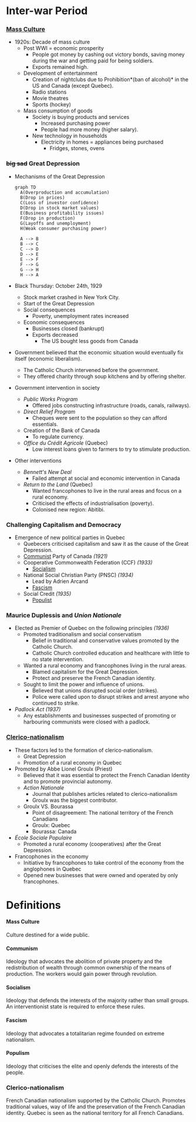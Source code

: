 # Inter-war Period

### [Mass Culture](#mass-culture)

* 1920s: Decade of mass culture
  * Post WWI = economic prosperity
    * People got money by cashing out victory bonds, saving money during the war and getting paid for being soldiers.
    * Exports remained high.
  * Development of entertainment
    * Creation of nightclubs due to Prohibition*(ban of alcohol)* in the US and Canada (except Quebec).
    * Radio stations
    * Movie theatres
    * Sports (hockey)
  * Mass consumption of goods
    * Society is buying products and services
      * Increased purchasing power
      * People had more money (higher salary).
    * New technology in households
      * Electricity in homes =  appliances being purchased
        * Fridges, stones, ovens

### ~~big sad~~ Great Depression

* Mechanisms of the Great Depression

  ```mermaid
  graph TD
  	A(Overproduction and accumulation)
  	B(Drop in prices)
  	C(Loss of investor confidence)
  	D(Drop in stock market values)
  	E(Business profitability issues)
  	F(Drop in production)
  	G(Layoffs and unemployment)
  	H(Weak consumer purchasing power)
  	
  	A --> B
  	B --> C
  	C --> D
  	D --> E
  	E --> F
  	F --> G
  	G --> H
  	H --> A
  ```

* Black Thursday: October 24th, 1929

  * Stock market crashed in New York City.
  * Start of the Great Depression
  * Social consequences
    * Poverty, unemployment rates increased
  * Economic consequences
    * Businesses closed (bankrupt)
    * Exports decreased
      * The US bought less goods from Canada

* Government believed that the economic situation would eventually fix itself (economic liberalism).

  * The Catholic Church intervened before the government.
  * They offered charity through soup kitchens and by offering shelter.

* Government intervention in society

  * *Public Works Program*
    * Offered jobs constructing infrastructure (roads, canals, railways).
  * *Direct Relief Program*
    * Cheques were sent to the population so they can afford essentials.
  * Creation of the Bank of Canada
    * To regulate currency.
  * *Office du Crédit Agricole* (Quebec)
    * Low interest loans given to farmers to try to stimulate production.

* Other interventions

  * *Bennett's New Deal*
    * Failed attempt at social and economic intervention in Canada
  * *Return to the Land* (Quebec)
    * Wanted francophones to live in the rural areas and focus on a rural economy.
    * Criticised the effects of industrialisation (poverty).
    * Colonised new region: Abitibi.

### Challenging Capitalism and Democracy

* Emergence of new political parties in Quebec
  * Quebecers criticised capitalism and saw it as the cause of the Great Depression.
  * [Communist](#communism) Party of Canada *(1921)*
  * Cooperative Commonwealth Federation (CCF) *(1933)*
    * [Socialism](#socialism)
  * National Social Christian Party (PNSC) *(1934)*
    * Lead by Adrien Arcand
    * [Fascism](#fascism)
  * Social Credit *(1935)*
    * [Populist](#populism)

### Maurice Duplessis and *Union Nationale*

* Elected as Premier of Quebec on the following principles *(1936)*
  * Promoted traditionalism and social conservatism
    * Belief in traditional and conservative values promoted by the Catholic Church.
    * Catholic Church controlled education and healthcare with little to no state intervention.
  * Wanted a rural economy and francophones living in the rural areas.
    * Blamed capitalism for the Great Depression.
    * Protect and preserve the French Canadian identity.
  * Sought to limit the power and influence of unions.
    * Believed that unions disrupted social order (strikes).
    * Police were called upon to disrupt strikes and arrest anyone who continued to strike.
* *Padlock Act (1937)*
  * Any establishments and businesses suspected of promoting or harbouring communists were closed with a padlock.

### [Clerico-nationalism](#clerico-nationalism)

* These factors led to the formation of clerico-nationalism.
  * Great Depression
  * Promotion of a rural economy in Quebec
* Promoted by Abbe Lionel Groulx (Priest)
  * Believed that it was essential to protect the French Canadian Identity and to promote provincial autonomy.
  * *Action Nationale*
    * Journal that publishes articles related to clerico-nationalism
    * Groulx was the biggest contributor.
  * Groulx VS. Bourassa
    * Point of disagreement: The national territory of the French Canadians
    * Groulx: Quebec
    * Bourassa: Canada
* *École Sociale Populaire*
  * Promoted a rural economy (cooperatives) after the Great Depression.
* Francophones in the economy
  * Initiative by francophones to take control of the economy from the anglophones in Quebec
  * Opened new businesses that were owned and operated by only francophones.



# Definitions

#### Mass Culture

Culture destined for a wide public.

#### Communism

Ideology that advocates the abolition of private property and the redistribution of wealth through common ownership of the means of production. The workers would gain power through revolution.

#### Socialism

Ideology that defends the interests of the majority rather than small groups. An interventionist state is required to enforce these rules.

#### Fascism

Ideology that advocates a totalitarian regime founded on extreme nationalism.

#### Populism

Ideology that criticises the elite and openly defends the interests of the people.

### Clerico-nationalism

French Canadian nationalism supported by the Catholic Church. Promotes traditional values, way of life and the preservation of the French Canadian identity. Quebec is seen as the national territory for all French Canadians. 